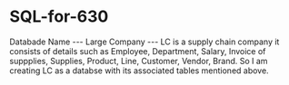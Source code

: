 # SQL-for-630

Databade Name --- Large Company --- 
LC is a supply chain company it consists of details such as Employee, Department, Salary, Invoice of suppplies, Supplies, Product, Line, Customer, Vendor, Brand.
So I am creating LC as a databse with its associated tables mentioned above.
